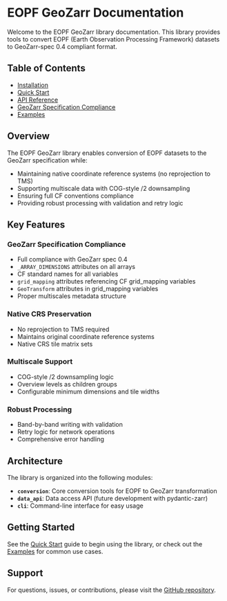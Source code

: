 # EOPF GeoZarr Documentation

Welcome to the EOPF GeoZarr library documentation. This library provides tools to convert EOPF (Earth Observation Processing Framework) datasets to GeoZarr-spec 0.4 compliant format.

## Table of Contents

- [Installation](installation.md)
- [Quick Start](quickstart.md)
- [API Reference](api.md)
- [GeoZarr Specification Compliance](geozarr-compliance.md)
- [Examples](examples.md)

## Overview

The EOPF GeoZarr library enables conversion of EOPF datasets to the GeoZarr specification while:

- Maintaining native coordinate reference systems (no reprojection to TMS)
- Supporting multiscale data with COG-style /2 downsampling
- Ensuring full CF conventions compliance
- Providing robust processing with validation and retry logic

## Key Features

### GeoZarr Specification Compliance
- Full compliance with GeoZarr spec 0.4
- `_ARRAY_DIMENSIONS` attributes on all arrays
- CF standard names for all variables
- `grid_mapping` attributes referencing CF grid_mapping variables
- `GeoTransform` attributes in grid_mapping variables
- Proper multiscales metadata structure

### Native CRS Preservation
- No reprojection to TMS required
- Maintains original coordinate reference systems
- Native CRS tile matrix sets

### Multiscale Support
- COG-style /2 downsampling logic
- Overview levels as children groups
- Configurable minimum dimensions and tile widths

### Robust Processing
- Band-by-band writing with validation
- Retry logic for network operations
- Comprehensive error handling

## Architecture

The library is organized into the following modules:

- **`conversion`**: Core conversion tools for EOPF to GeoZarr transformation
- **`data_api`**: Data access API (future development with pydantic-zarr)
- **`cli`**: Command-line interface for easy usage

## Getting Started

See the [Quick Start](quickstart.md) guide to begin using the library, or check out the [Examples](examples.md) for common use cases.

## Support

For questions, issues, or contributions, please visit the [GitHub repository](https://github.com/developmentseed/eopf-geozarr).

